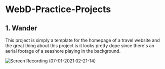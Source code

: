 # WebD-Practice-Projects

<h2>1. Wander</h2>
This project is simply a template for the homepage of a travel website and the great thing about this project is it looks pretty dope since there's an aerial footage of a seashore playing in the background.

![Screen Recording (07-01-2021 02-21-14)](https://user-images.githubusercontent.com/52995399/103818898-5fa31200-508f-11eb-847f-c69bf987934a.gif)
